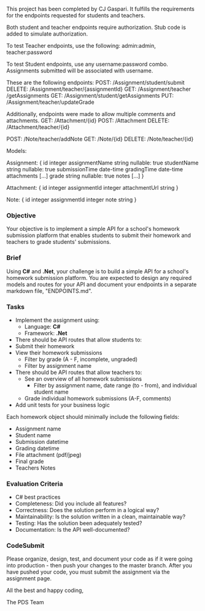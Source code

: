 This project has been completed by CJ Gaspari. It fulfills the requirements for the endpoints requested for students and teachers. 


Both student and teacher endpoints require authorization. Stub code is added to simulate authorization. 

To test Teacher endpoints, use the following: admin:admin, teacher:password

To test Student endpoints, use any username:password combo. Assignments submitted will be associated with username. 

These are the following endpoints:
POST: /Assignment/student/submit
DELETE: /Assignment/teacher/{assignmentId}
​GET: /Assignment​/teacher​/getAssignments
​GET: /Assignment​/student​/getAssignments
PUT: /Assignment/teacher/updateGrade

Additionally, endpoints were made to allow multiple comments and attachments.
GET: /Attachment/{id}
POST: /Attachment
DELETE: /Attachment/teacher/{id}

POST: /Note/teacher/addNote
GET: /Note/{id}
DELETE: /Note/teacher/{id}

Models: 

Assignment:
{
id	integer
assignmentName	string
nullable: true
studentName	string
nullable: true
submissionTime	date-time
gradingTime	date-time
attachments	[...]
grade	string
nullable: true
notes	[...]
}

Attachment:
{
id	integer
assignmentId	integer
attachmentUrl	string
}

Note:
{
id	integer
assignmentId	integer
note string
}



### Objective

Your objective is to implement a simple API for a school's homework submission platform that enables students to submit their homework and teachers to grade students' submissions.

### Brief

Using **C#** and **.Net**, your challenge is to build a simple API for a school's homework submission platform. You are expected to design any required models and routes for your API and document your endpoints in a separate markdown file, "ENDPOINTS.md".

### Tasks

-   Implement the assignment using:
    -   Language: **C#**
    -   Framework: **.Net**
-   There should be API routes that allow students to:
-   Submit their homework
-   View their homework submissions
    -   Filter by grade (A - F, incomplete, ungraded)
    -   Filter by assignment name
-   There should be API routes that allow teachers to:
    -   See an overview of all homework submissions
        -   Filter by assignment name, date range (to - from), and individual student name
    -   Grade individual homework submissions (A-F, comments)
-   Add unit tests for your business logic

Each homework object should minimally include the following fields:

-   Assignment name
-   Student name
-   Submission datetime
-   Grading datetime
-   File attachment (pdf/jpeg)
-   Final grade
-   Teachers Notes

### Evaluation Criteria

-   C# best practices
-   Completeness: Did you include all features?
-   Correctness: Does the solution perform in a logical way?
-   Maintainability: Is the solution written in a clean, maintainable way?
-   Testing: Has the solution been adequately tested?
-   Documentation: Is the API well-documented?

### CodeSubmit

Please organize, design, test, and document your code as if it were going into production - then push your changes to the master branch. After you have pushed your code, you must submit the assignment via the assignment page.

All the best and happy coding,

The PDS Team